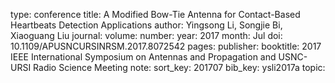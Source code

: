 type: conference
title: A Modified Bow-Tie Antenna for Contact-Based Heartbeats Detection Applications
author: Yingsong Li, Songjie Bi, Xiaoguang Liu
journal:
volume:
number:
year: 2017
month: Jul
doi: 10.1109/APUSNCURSINRSM.2017.8072542
pages:
publisher:
booktitle: 2017 IEEE International Symposium on Antennas and Propagation and USNC-URSI Radio Science Meeting
note: 
sort_key: 201707
bib_key: ysli2017a
topic:
